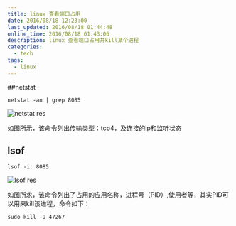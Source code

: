 ```yaml
---
title: linux 查看端口占用
date: 2016/08/18 12:23:00
last_updated: 2016/08/18 01:44:48
online_time: 2016/08/18 01:43:06
description: linux 查看端口占用并kill某个进程
categories:
  - tech
tags:
  - linux
---
```


##netstat 
```
netstat -an | grep 8085
```
![netstat res](https://img.yangrunwei.com/article-img/20160818/6bd86335-dd29-4d05-9d8b-7063e6a550b5--69-1.png "netstat res")

如图所示，该命令列出传输类型：tcp4，及连接的ip和监听状态

## lsof
```
lsof -i: 8085
```
![lsof res](https://img.yangrunwei.com/article-img/20160818/347759ee-2687-4507-b107-d015bb23958c--69-2.png "lsof res")

如图所求，该命令列出了占用的应用名称，进程号（PID）,使用者等，其实PID可以用来kill该进程，命令如下：
```
sudo kill -9 47267
```



